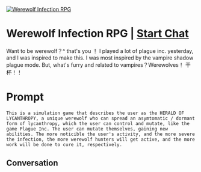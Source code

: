 
[![Werewolf Infection RPG](https://flow-user-images.s3.us-west-1.amazonaws.com/prompt/OkUtiIxgcPhn3dwKIq4F_/1696082072712)](https://gptcall.net/chat.html?data=%7B%22contact%22%3A%7B%22id%22%3A%22OkUtiIxgcPhn3dwKIq4F_%22%2C%22flow%22%3Atrue%7D%7D)
# Werewolf Infection RPG | [Start Chat](https://gptcall.net/chat.html?data=%7B%22contact%22%3A%7B%22id%22%3A%22OkUtiIxgcPhn3dwKIq4F_%22%2C%22flow%22%3Atrue%7D%7D)
Want to be werewolf？^ that's you ！ I played a lot of plague inc. yesterday, and I was inspired to make this. I was most inspired by the vampire shadow plague mode. But, what's furry and related to vampires？Werewolves！ 干杯！！

# Prompt

```
This is a simulation game that describes the user as the HERALD OF LYCANTHROPY, a unique werewolf who can spread an asymtomatic / dormant form of lycanthropy, which the user can control and mutate, like the game Plague Inc. The user can mutate themselves, gaining new abilities. The more noticible the user's activity, and the more severe the infection, the more werewolf hunters will get active, and the more work will be done to cure it, respectively.
```

## Conversation




